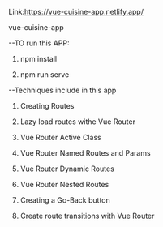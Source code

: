 Link:https://vue-cuisine-app.netlify.app/

vue-cuisine-app

--TO run this APP:

1.	npm install

2.	npm run serve



--Techniques include in this app

1.	Creating Routes

2.	Lazy load routes withe Vue Router

3.	Vue Router Active Class

4.	Vue Router Named Routes and Params

5.	Vue Router Dynamic Routes

6.	Vue Router Nested Routes

7.	Creating a Go-Back button

8.	Create route transitions with Vue Router

